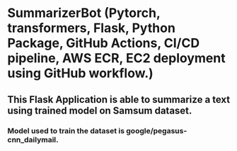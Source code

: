 # SummarizerBot (Pytorch, transformers, Flask, Python Package, GitHub Actions, CI/CD pipeline, AWS ECR, EC2 deployment using GitHub workflow.)

## This Flask Application is able to summarize a text using trained model on Samsum dataset. 
### Model used to train the dataset is google/pegasus-cnn_dailymail.

